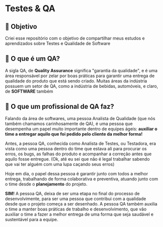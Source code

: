 # Testes & QA

## 🐞 Objetivo
Criei esse repositório com o objetivo de compartilhar meus estudos e aprendizados sobre Testes e Qualidade de Software

## 🐞 O que é um QA?

A sigla QA, de **Quality Assurance** significa "garantia da qualidade", e é uma área responsável por zelar por boas práticas para garantir uma entrega de qualidade do produto que está sendo criado. Muitas áreas da indústria possuem um setor de QA, como a indústria de bebidas, automóveis, e claro, de **SOFTWARE** também 

## 🐞 O que um profissional de QA faz?
Falando da área de softwares, uma pessoa Analista de Qualidade (que nós também chamamos carinhosamente de QA), é uma pessoa que desempenha um papel muito importante dentro de equipes ágeis: **auxiliar o time a entregar aquilo que foi pedido pelo cliente da melhor forma!**

Antes, a pessoa QA, conhecida como Analista de Testes, ou Testadora, era vista como uma pessoa dentro do time que estava ali para procurar os erros, os bugs, as falhas do produto e acompanhar a correção antes que aquilo fosse entregue. (Ok, até eu sei que não é legal trabalhar sabendo que vai ter alguém com uma lupa caçando seus erros)

Hoje em dia, o papel dessa pessoa é garantir junto com todos a melhor entrega, trabalhando de forma colaborativa e preventiva, atuando junto com o time desde o **planejamento** do projeto.

**SIM!** A pessoa QA, deixa de ser uma etapa no final do processo de desenvolvimente, para ser uma pessoa que contribui com a qualidade desde que o projeto começa a ser desenhado. A pessoa QA também auxilia o time a manter boas práticas de trabalho e desenvolvimento, que vão auxiliar o time a fazer a melhor entrega de uma forma que seja saudável e sustentável para a equipe.
